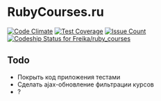 # RubyCourses.ru

[![Code Climate](https://codeclimate.com/github/Freika/ruby_courses/badges/gpa.svg)](https://codeclimate.com/github/Freika/ruby_courses)
[![Test Coverage](https://codeclimate.com/github/Freika/ruby_courses/badges/coverage.svg)](https://codeclimate.com/github/Freika/ruby_courses/coverage)
[![Issue Count](https://codeclimate.com/github/Freika/ruby_courses/badges/issue_count.svg)](https://codeclimate.com/github/Freika/ruby_courses)
[ ![Codeship Status for Freika/ruby_courses](https://codeship.com/projects/73e8f220-c1e5-0133-924f-365cdc59ae9a/status?branch=master)](https://codeship.com/projects/137622)

## Todo

 - Покрыть код приложения тестами
 - Сделать ajax-обновление фильтрации курсов
 - ?
